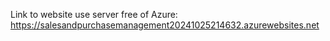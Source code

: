Link to website use server free of Azure: https://salesandpurchasemanagement20241025214632.azurewebsites.net
